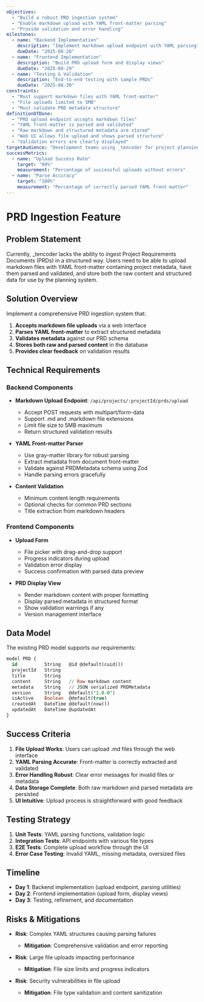 ```yaml
---
objectives:
  - "Build a robust PRD ingestion system"
  - "Enable markdown upload with YAML front-matter parsing"
  - "Provide validation and error handling"
milestones:
  - name: "Backend Implementation"
    description: "Implement markdown upload endpoint with YAML parsing"
    dueDate: "2025-08-28"
  - name: "Frontend Implementation"
    description: "Build PRD upload form and display views"
    dueDate: "2025-08-29"
  - name: "Testing & Validation"
    description: "End-to-end testing with sample PRDs"
    dueDate: "2025-08-30"
constraints:
  - "Must support markdown files with YAML front-matter"
  - "File uploads limited to 5MB"
  - "Must validate PRD metadata structure"
definitionOfDone:
  - "PRD upload endpoint accepts markdown files"
  - "YAML front-matter is parsed and validated"
  - "Raw markdown and structured metadata are stored"
  - "Web UI allows file upload and shows parsed structure"
  - "Validation errors are clearly displayed"
targetAudience: "Development teams using _tencoder for project planning"
successMetrics:
  - name: "Upload Success Rate"
    target: "99%"
    measurement: "Percentage of successful uploads without errors"
  - name: "Parse Accuracy"
    target: "100%"
    measurement: "Percentage of correctly parsed YAML front-matter"
---
```


# PRD Ingestion Feature

## Problem Statement

Currently, \_tencoder lacks the ability to ingest Project Requirements Documents (PRDs) in a structured way. Users need to be able to upload markdown files with YAML front-matter containing project metadata, have them parsed and validated, and store both the raw content and structured data for use by the planning system.

## Solution Overview

Implement a comprehensive PRD ingestion system that:

1. **Accepts markdown file uploads** via a web interface
2. **Parses YAML front-matter** to extract structured metadata
3. **Validates metadata** against our PRD schema
4. **Stores both raw and parsed content** in the database
5. **Provides clear feedback** on validation results

## Technical Requirements

### Backend Components

- **Markdown Upload Endpoint**: `/api/projects/:projectId/prds/upload`
  - Accept POST requests with multipart/form-data
  - Support .md and .markdown file extensions
  - Limit file size to 5MB maximum
  - Return structured validation results

- **YAML Front-matter Parser**
  - Use gray-matter library for robust parsing
  - Extract metadata from document front-matter
  - Validate against PRDMetadata schema using Zod
  - Handle parsing errors gracefully

- **Content Validation**
  - Minimum content length requirements
  - Optional checks for common PRD sections
  - Title extraction from markdown headers

### Frontend Components

- **Upload Form**
  - File picker with drag-and-drop support
  - Progress indicators during upload
  - Validation error display
  - Success confirmation with parsed data preview

- **PRD Display View**
  - Render markdown content with proper formatting
  - Display parsed metadata in structured format
  - Show validation warnings if any
  - Version management interface

## Data Model

The existing PRD model supports our requirements:

```sql
model PRD {
  id          String   @id @default(cuid())
  projectId   String
  title       String
  content     String   // Raw markdown content
  metadata    String   // JSON serialized PRDMetadata
  version     String   @default("1.0.0")
  isActive    Boolean  @default(true)
  createdAt   DateTime @default(now())
  updatedAt   DateTime @updatedAt
}
```

## Success Criteria

1. **File Upload Works**: Users can upload .md files through the web interface
2. **YAML Parsing Accurate**: Front-matter is correctly extracted and validated
3. **Error Handling Robust**: Clear error messages for invalid files or metadata
4. **Data Storage Complete**: Both raw markdown and parsed metadata are persisted
5. **UI Intuitive**: Upload process is straightforward with good feedback

## Testing Strategy

1. **Unit Tests**: YAML parsing functions, validation logic
2. **Integration Tests**: API endpoints with various file types
3. **E2E Tests**: Complete upload workflow through the UI
4. **Error Case Testing**: Invalid YAML, missing metadata, oversized files

## Timeline

- **Day 1**: Backend implementation (upload endpoint, parsing utilities)
- **Day 2**: Frontend implementation (upload form, display views)
- **Day 3**: Testing, refinement, and documentation

## Risks & Mitigations

- **Risk**: Complex YAML structures causing parsing failures
  - **Mitigation**: Comprehensive validation and error reporting

- **Risk**: Large file uploads impacting performance
  - **Mitigation**: File size limits and progress indicators

- **Risk**: Security vulnerabilities in file upload
  - **Mitigation**: File type validation and content sanitization
